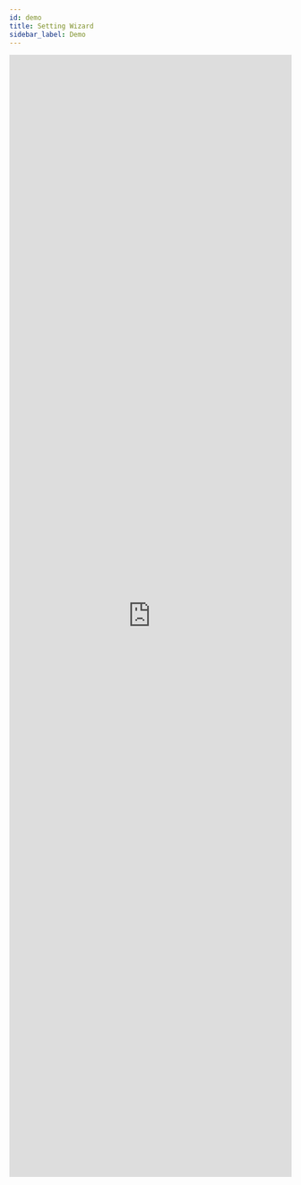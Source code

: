 ```yaml
---
id: demo
title: Setting Wizard
sidebar_label: Demo
---
```


<iframe src="https://www.kizeoforms.com/dbconnector_wizard.php" frameborder="0" style="width: 100%; height: 2000px"></iframe>